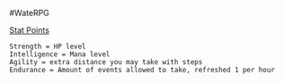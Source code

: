 #WateRPG

<ins>Stat Points</ins>
```
Strength = HP level 
Intelligence = Mana level
Agility = extra distance you may take with steps 
Endurance = Amount of events allowed to take, refreshed 1 per hour
```
